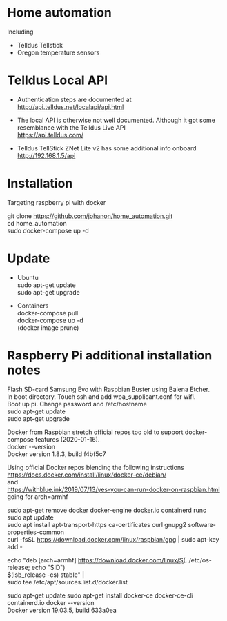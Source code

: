 # Home automation  
Including 
- Telldus Tellstick  
- Oregon temperature sensors

# Telldus Local API  
- Authentication steps are documented at  
http://api.telldus.net/localapi/api.html  
  
- The local API is otherwise not well documented. Although it got some resemblance with the Telldus Live API  
https://api.telldus.com/  

- Telldus TellStick ZNet Lite v2 has some additional info onboard  
http://192.168.1.5/api  
  

# Installation  
Targeting raspberry pi with docker  

git clone https://github.com/johanon/home_automation.git  
cd home_automation  
sudo docker-compose up -d  

# Update    
- Ubuntu  
sudo apt-get update  
sudo apt-get upgrade  

- Containers  
docker-compose pull   
docker-compose up -d  
(docker image prune)  



# Raspberry Pi additional installation notes    
Flash SD-card Samsung Evo with Raspbian Buster using Balena Etcher.  
In boot directory. Touch ssh and add wpa_supplicant.conf for wifi.  
Boot up pi. Change password and /etc/hostname  
sudo apt-get update  
sudo apt-get upgrade  

Docker from Raspbian stretch official repos too old to support docker-compose features (2020-01-16).  
docker --version  
Docker version 1.8.3, build f4bf5c7  

Using official Docker repos blending the following instructions  
https://docs.docker.com/install/linux/docker-ce/debian/  
and  
https://withblue.ink/2019/07/13/yes-you-can-run-docker-on-raspbian.html  
going for arch=armhf  

sudo apt-get remove docker docker-engine docker.io containerd runc  
sudo apt update  
sudo apt install apt-transport-https ca-certificates curl gnupg2 software-properties-common  
curl -fsSL https://download.docker.com/linux/raspbian/gpg | sudo apt-key add -

echo "deb [arch=armhf] https://download.docker.com/linux/$(. /etc/os-release; echo "$ID") \
     $(lsb_release -cs) stable" | \
    sudo tee /etc/apt/sources.list.d/docker.list

sudo apt-get update
sudo apt-get install docker-ce docker-ce-cli containerd.io
docker --version  
Docker version 19.03.5, build 633a0ea
